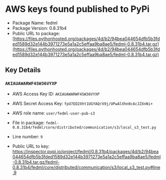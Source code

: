 # AWS keys found published to PyPi

* Package Name: fedml
* Package Version: 0.8.31b4
* Public URL to package: [https://files.pythonhosted.org/packages/4d/b2/94bea044654dfb5b3fded1589d32e144b3971273e5a1a2c5effaa9ba8ae5/fedml-0.8.31b4.tar.gz](https://files.pythonhosted.org/packages/4d/b2/94bea044654dfb5b3fded1589d32e144b3971273e5a1a2c5effaa9ba8ae5/fedml-0.8.31b4.tar.gz)

## Key Details

### `AKIAUAWARWF4SW36VYXP`

* AWS Access Key ID: `AKIAUAWARWF4SW36VYXP`
* AWS Secret Access Key: `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` 
* AWS role name: `user/fedml-user-pub-s3`
* File in package: `fedml-0.8.31b4/fedml/core/distributed/communication/s3/local_s3_test.py`
* Line number: `9`

* Public URL to key: https://inspector.pypi.io/project/fedml/0.8.31b4/packages/4d/b2/94bea044654dfb5b3fded1589d32e144b3971273e5a1a2c5effaa9ba8ae5/fedml-0.8.31b4.tar.gz/fedml-0.8.31b4/fedml/core/distributed/communication/s3/local_s3_test.py#line.9


